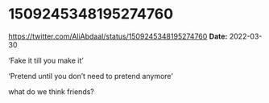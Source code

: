 # 1509245348195274760
https://twitter.com/AliAbdaal/status/1509245348195274760
**Date:** 2022-03-30

‘Fake it till you make it’

‘Pretend until you don’t need to pretend anymore’ 

what do we think friends?
